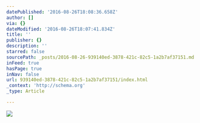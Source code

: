```yaml
---
datePublished: '2016-08-26T18:08:36.658Z'
author: []
via: {}
dateModified: '2016-08-26T18:07:41.834Z'
title: ''
publisher: {}
description: ''
starred: false
sourcePath: _posts/2016-08-26-939140ed-3878-421c-82c5-1a2b7af37151.md
inFeed: true
hasPage: true
inNav: false
url: 939140ed-3878-421c-82c5-1a2b7af37151/index.html
_context: 'http://schema.org'
_type: Article

---
```

![](https://the-grid-user-content.s3-us-west-2.amazonaws.com/b293aa42-1761-48e4-9754-44b8c67699f6.jpg)